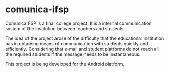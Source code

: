 # comunica-ifsp

ComunicaIFSP is a final college project.
It is a internal communication system of the institution between teachers and students.

The idea of the project arose of the difficulty that the educational institution has in obtaining means of communication with students quickly and efficiently.
Considering that e-mail and student platforms do not reach all the required students if the message needs to be instantaneous.

This project is being developed for the Android platform.
